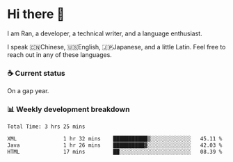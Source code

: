 # Hi there 👋

I am Ran, a developer, a technical writer, and a language enthusiast.

I speak 🇨🇳Chinese, 🇺🇸English, 🇯🇵Japanese, and a little Latin. Feel free to reach out in any of these languages.

<!-- [LinkedIn]() | [Twitter]() | [📧]() -->

### ☕ Current status

On a gap year.

### 📊 Weekly development breakdown

<!--START_SECTION:waka-->

```txt
Total Time: 3 hrs 25 mins

XML               1 hr 32 mins    ███████████▒░░░░░░░░░░░░░   45.11 %
Java              1 hr 26 mins    ██████████▓░░░░░░░░░░░░░░   42.03 %
HTML              17 mins         ██░░░░░░░░░░░░░░░░░░░░░░░   08.39 %
```

<!--END_SECTION:waka-->
